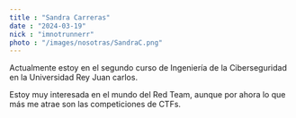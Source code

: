 ```yaml
---
title : "Sandra Carreras"
date : "2024-03-19"
nick : "imnotrunnerr"
photo : "/images/nosotras/SandraC.png" 
---
```


Actualmente estoy en el segundo curso de Ingeniería de la Ciberseguridad en la Universidad Rey Juan carlos. 

Estoy muy interesada en el mundo del Red Team, aunque por ahora lo que más me atrae son las competiciones de CTFs.